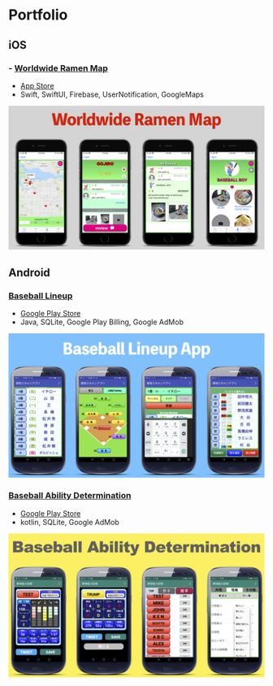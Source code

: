 # Portfolio
## iOS
### - [Worldwide Ramen Map](https://github.com/korosaka/Ramen_shop_searching)
- [App Store](https://apps.apple.com/ca/app/worldwide-ramen-map/id1551605247#?platform=iphone)
- Swift, SwiftUI, Firebase, UserNotification, GoogleMaps
<img src="https://github.com/korosaka/source_image/blob/main/ramen_map/ramen_map_screenshots.png" width="540px">

## Android
### [Baseball Lineup](https://github.com/korosaka/baseball_lineup_jp)
- [Google Play Store](https://play.google.com/store/apps/details?id=com.websarva.wings.android.dasenapp)
- Java, SQLite, Google Play Billing, Google AdMob
<img src="https://github.com/korosaka/source_image/blob/main/lineup_android/lineup_screenshots.png" width="540px">

### [Baseball Ability Determination](https://github.com/korosaka/baseball_ability_app)
- [Google Play Store](https://play.google.com/store/apps/details?id=com.websarva.wings.android.abiityofbaseball)
- kotlin, SQLite, Google AdMob
<img src="https://github.com/korosaka/source_image/blob/main/ability/ability_screenshots.png" width="540px">
